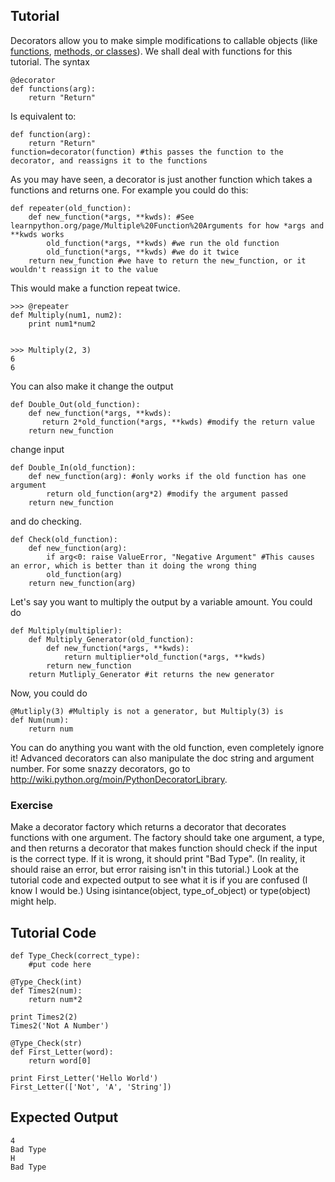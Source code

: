 Tutorial
--------

Decorators allow you to make simple modifications to callable objects (like [functions](http://www.learnpython.org/page/Functions ""), [methods, or classes](http://www.learnpython.org/page/Classes%20and%20Objects "")). We shall deal with functions for this tutorial. The syntax

	@decorator
	def functions(arg):
	    return "Return"

Is equivalent to:

	def function(arg):
	    return "Return"
	function=decorator(function) #this passes the function to the decorator, and reassigns it to the functions

As you may have seen, a decorator is just another function which takes a functions and returns one. For example you could do this:

	def repeater(old_function):
	    def new_function(*args, **kwds): #See learnpython.org/page/Multiple%20Function%20Arguments for how *args and **kwds works 
	        old_function(*args, **kwds) #we run the old function
 	        old_function(*args, **kwds) #we do it twice
	    return new_function #we have to return the new_function, or it wouldn't reassign it to the value

This would make a function repeat twice.

	>>> @repeater
	def Multiply(num1, num2):
		print num1*num2

	
	>>> Multiply(2, 3)
	6
	6

You can also make it change the output

	def Double_Out(old_function):
	    def new_function(*args, **kwds):
 	       return 2*old_function(*args, **kwds) #modify the return value
	    return new_function

change input

	def Double_In(old_function):
	    def new_function(arg): #only works if the old function has one argument
	        return old_function(arg*2) #modify the argument passed
	    return new_function

and do checking.

	def Check(old_function):
	    def new_function(arg):
	        if arg<0: raise ValueError, "Negative Argument" #This causes an error, which is better than it doing the wrong thing
	        old_function(arg)
	    return new_function(arg)

Let's say you want to multiply the output by a variable amount. You could do

	def Multiply(multiplier):
	    def Multiply_Generator(old_function):
	        def new_function(*args, **kwds):
	            return multiplier*old_function(*args, **kwds)
	        return new_function
    	return Mutliply_Generator #it returns the new generator

Now, you could do

	@Mutliply(3) #Multiply is not a generator, but Multiply(3) is
	def Num(num):
	    return num

You can do anything you want with the old function, even completely ignore it! Advanced decorators can also manipulate the doc string and argument number.
For some snazzy decorators, go to <http://wiki.python.org/moin/PythonDecoratorLibrary>.
### Exercise
Make a decorator factory which returns a decorator that decorates functions with one argument. The factory should take one argument, a type, and then returns a decorator that makes function should check if the input is the correct type. If it is wrong, it should print "Bad Type". (In reality, it should raise an error, but error raising isn't in this tutorial.) Look at the tutorial code and expected output to see what it is if you are confused (I know I would be.) Using isintance(object, type_of_object) or type(object) might help.

Tutorial Code
-------------
	def Type_Check(correct_type):
	    #put code here

	@Type_Check(int)
	def Times2(num):
	    return num*2

	print Times2(2)
	Times2('Not A Number')

	@Type_Check(str)
	def First_Letter(word):
	    return word[0]

	print First_Letter('Hello World')
	First_Letter(['Not', 'A', 'String'])


Expected Output
---------------
	4
	Bad Type
	H
	Bad Type